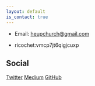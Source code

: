 ```yaml
---
layout: default
is_contact: true
---
```


* Email: [heupchurch@gmail.com](mailto:heupchurch@gmail.com)

* ricochet:vmcp7jt6qigjcuxp

## Social

[Twitter](https://twitter.com/heupchurch)
[Medium](https://medium.com/@h.e.upchurch)
[GitHub](https://github.com/heupchurch)
